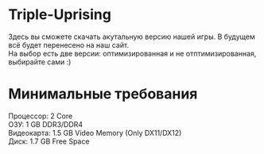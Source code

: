 # Triple-Uprising
Здесь вы сможете скачать акутальную версию нашей игры. В будущем всё будет перенесено на наш сайт.  
На выбор есть две версии: оптимизированная и не отптимизированная, выбирайте сами :)

# Минимальные требования
Процессор: 2 Core  
ОЗУ: 1 GB DDR3/DDR4  
Видеокарта: 1.5 GB Video Memory (Only DX11/DX12)    
Диск: 1.7 GB Free Space  
